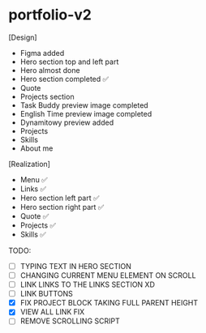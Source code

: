 # portfolio-v2

[Design]
- Figma added
- Hero section top and left part
- Hero almost done
- Hero section completed ✅
- Quote
- Projects section
- Task Buddy preview image completed
- English Time preview image completed
- Dynamitowy preview added
- Projects
- Skills
- About me

[Realization]
- Menu ✅
- Links ✅
- Hero section left part ✅
- Hero section right part ✅
- Quote ✅
- Projects ✅
- Skills ✅

TODO:

- [ ] TYPING TEXT IN HERO SECTION
- [ ] CHANGING CURRENT MENU ELEMENT ON SCROLL
- [ ] LINK LINKS TO THE LINKS SECTION XD
- [ ] LINK BUTTONS
- [x] FIX PROJECT BLOCK TAKING FULL PARENT HEIGHT
- [x] VIEW ALL LINK FIX
- [ ] REMOVE SCROLLING SCRIPT